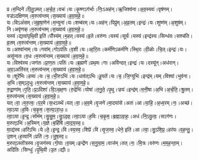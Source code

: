 

  
प्र।म॒न्दिने॑।पि॒तु॒ऽमत्।अ॒र्च॒त॒।वचः॑।यः।कृ॒ष्णऽग॑र्भाः।निः॒ऽअह॑न्।ऋ॒जिश्व॑ना।अ॒व॒स्यवः॑।वृष॑णम्।वज्र॑ऽदक्षिणम्।म॒रुत्व॑न्तम्।स॒ख्याय॑।ह॒वा॒म॒हे॒॥  
यः।विऽअं॑सम्।ज॒हृ॒षा॒णेन॑।म॒न्युना॑।यः।शम्ब॑रम्।यः।अह॑न्।पिप्रु॑म्।अ॒व्र॒तम्।इन्द्रः॑।यः।शुष्ण॑म्।अ॒शुष॑म्।नि।अवृ॑णक्।म॒रुत्व॑न्तम्।स॒ख्याय॑।ह॒वा॒म॒हे॒॥  
यस्य॑।द्यावा॑पृथि॒वी इति॑।पौंस्य॑म्।म॒हत्।यस्य॑।व्र॒ते।वरु॑णः।यस्य॑।सूर्यः॑।यस्य॑।इन्द्र॑स्य।सिन्ध॑वः।सश्च॑ति।व्र॒तम्।म॒रुत्व॑न्तम्।स॒ख्याय॑।ह॒वा॒म॒हे॒॥  
यः।अश्वा॑नाम्।यः।गवा॑म्।गोऽप॑तिः।व॒शी।यः।आ॒रि॒तः।कर्म॑णिऽकर्मणि।स्थि॒रः।वी॒ळोः।चि॒त्।इन्द्रः॑।यः।असु॑न्वतः।व॒धः।म॒रुत्व॑न्तम्।स॒ख्याय॑।ह॒वा॒म॒हे॒॥  
यः।विश्व॑स्य।जग॑तः।प्रा॒ण॒तः।पतिः॑।यः।ब्र॒ह्मणे॑।प्रथ॒मः।गाः।अवि॑न्दत्।इन्द्रः॑।यः।दस्यू॑न्।अध॑रान्।अ॒व॒ऽअति॑रत्।म॒रुत्व॑न्तम्।स॒ख्याय॑।ह॒वा॒म॒हे॒॥  
यः।शूरे॑भिः।हव्यः॑।यः।च॒।भी॒रुऽभिः॑।यः।धाव॑त्ऽभिः।हू॒यते॑।यः।च॒।जि॒ग्युभिः॑।इन्द्र॑म्।यम्।विश्वा॑।भुव॑ना।अ॒भि।स॒म्ऽद॒धुः।म॒रुत्व॑न्तम्।स॒ख्याय॑।ह॒वा॒म॒हे॒॥  
रु॒द्रा॒णा॑म्।ए॒ति॒।प्र॒ऽदिशा॑।वि॒ऽच॒क्ष॒णः।रु॒द्रेभिः॑।योषा॑।त॒नु॒ते॒।पृ॒थु।ज्रयः॑।इन्द्र॑म्।म॒नी॒षा।अ॒भि।अ॒र्च॒ति॒।श्रु॒तम्।म॒रुत्व॑न्तम्।स॒ख्याय॑।ह॒वा॒म॒हे॒॥  
यत्।वा॒।म॒रु॒त्वः॒।प॒र॒मे।स॒धऽस्थे॑।यत्।वा॒।अ॒व॒मे।वृ॒जने॑।मा॒दया॑से।अतः॑।आ।या॒हि॒।अ॒ध्व॒रम्।नः॒।अच्छ॑।त्वा॒ऽया।ह॒विः।च॒कृ॒म॒।स॒त्य॒ऽरा॒धः॒॥  
त्वा॒ऽया।इ॒न्द्र॒।सोम॑म्।सु॒सु॒म॒।सु॒ऽद॒क्ष॒।त्वा॒ऽया।ह॒विः।च॒कृ॒म॒।ब्र॒ह्म॒ऽवा॒हः॒।अध॑।नि॒ऽयु॒त्वः॒।सऽग॑णः।म॒रुत्ऽभिः॑।अ॒स्मिन्।य॒ज्ञे।ब॒र्हिषि॑।मा॒द॒य॒स्व॒॥  
मा॒द्य॑स्व।हरि॑ऽभिः।ये।ते॒।इ॒न्द्र॒।वि।स्य॒स्व॒।शिप्रे॑।वि।सृ॒ज॒स्व॒।धेने॒ इति॑।आ।त्वा॒।सु॒ऽशि॒प्र॒।हर॑यः।व॒ह॒न्तु॒।उ॒शन्।ह॒व्यानि॑।प्रति॑।नः॒।जु॒ष॒स्व॒॥  
म॒रुत्ऽस्तो॑त्रस्य।वृ॒जन॑स्य।गो॒पाः।व॒यम्।इन्द्रे॑ण।स॒नु॒या॒म॒।वाज॑म्।तत्।नः॒।मि॒त्रः।वरु॑णः।म॒म॒ह॒न्ता॒म्।अदि॑तिः।सिन्धुः॑।पृ॒थि॒वी।उ॒त।द्यौः॥  
